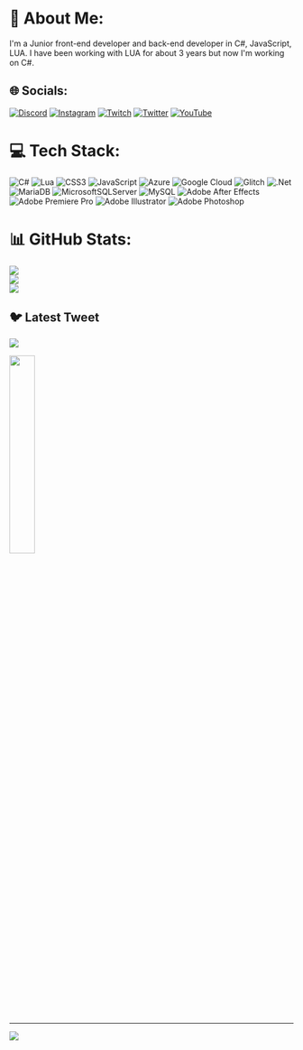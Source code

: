 # 💫 About Me:
I'm a Junior front-end developer and back-end developer in C#, JavaScript, LUA. I have been working with LUA for about 3 years but now I'm working on C#.


## 🌐 Socials:
[![Discord](https://img.shields.io/badge/Discord-%237289DA.svg?logo=discord&logoColor=white)](https://discord.gg/https://discord.gg/zertxMj7Yh) [![Instagram](https://img.shields.io/badge/Instagram-%23E4405F.svg?logo=Instagram&logoColor=white)](https://instagram.com/furkannbilir) [![Twitch](https://img.shields.io/badge/Twitch-%239146FF.svg?logo=Twitch&logoColor=white)](https://twitch.tv/chefrzexe) [![Twitter](https://img.shields.io/badge/Twitter-%231DA1F2.svg?logo=Twitter&logoColor=white)](https://twitter.com/chefrzexe) [![YouTube](https://img.shields.io/badge/YouTube-%23FF0000.svg?logo=YouTube&logoColor=white)](https://youtube.com/@chefrz) 

# 💻 Tech Stack:
![C#](https://img.shields.io/badge/c%23-%23239120.svg?style=for-the-badge&logo=c-sharp&logoColor=white) ![Lua](https://img.shields.io/badge/lua-%232C2D72.svg?style=for-the-badge&logo=lua&logoColor=white) ![CSS3](https://img.shields.io/badge/css3-%231572B6.svg?style=for-the-badge&logo=css3&logoColor=white) ![JavaScript](https://img.shields.io/badge/javascript-%23323330.svg?style=for-the-badge&logo=javascript&logoColor=%23F7DF1E) ![Azure](https://img.shields.io/badge/azure-%230072C6.svg?style=for-the-badge&logo=azure-devops&logoColor=white) ![Google Cloud](https://img.shields.io/badge/Google%20Cloud-%234285F4.svg?style=for-the-badge&logo=google-cloud&logoColor=white) ![Glitch](https://img.shields.io/badge/glitch-%233333FF.svg?style=for-the-badge&logo=glitch&logoColor=white) ![.Net](https://img.shields.io/badge/.NET-5C2D91?style=for-the-badge&logo=.net&logoColor=white) ![MariaDB](https://img.shields.io/badge/MariaDB-003545?style=for-the-badge&logo=mariadb&logoColor=white) ![MicrosoftSQLServer](https://img.shields.io/badge/Microsoft%20SQL%20Sever-CC2927?style=for-the-badge&logo=microsoft%20sql%20server&logoColor=white) ![MySQL](https://img.shields.io/badge/mysql-%2300f.svg?style=for-the-badge&logo=mysql&logoColor=white) ![Adobe After Effects](https://img.shields.io/badge/Adobe%20After%20Effects-9999FF.svg?style=for-the-badge&logo=Adobe%20After%20Effects&logoColor=white) ![Adobe Premiere Pro](https://img.shields.io/badge/Adobe%20Premiere%20Pro-9999FF.svg?style=for-the-badge&logo=Adobe%20Premiere%20Pro&logoColor=white) ![Adobe Illustrator](https://img.shields.io/badge/adobeillustrator-%23FF9A00.svg?style=for-the-badge&logo=adobeillustrator&logoColor=white) ![Adobe Photoshop](https://img.shields.io/badge/adobephotoshop-%2331A8FF.svg?style=for-the-badge&logo=adobephotoshop&logoColor=white)
# 📊 GitHub Stats:
![](https://github-readme-stats.vercel.app/api?username=rz4never&theme=vue-dark&hide_border=true&include_all_commits=false&count_private=false)<br/>
![](https://github-readme-streak-stats.herokuapp.com/?user=rz4never&theme=vue-dark&hide_border=true)<br/>
![](https://github-readme-stats.vercel.app/api/top-langs/?username=rz4never&theme=vue-dark&hide_border=true&include_all_commits=false&count_private=false&layout=compact)

## 🐦 Latest Tweet
[![](https://gtce.itsvg.in/api?username=chefrzexe&theme=vue-dark)](https://github.com/VishwaGauravIn/github-twitter-card-embed)

<p data-sourcepos="1:1-1:253" dir="auto"><img src="[https://spotify-github-profile.vercel.app/api/view?uid=31oun4ziwisy46pfdgzolxg4cd4u&cover_image=true&theme=natemoo-re&show_offline=false&background_color=121212&interchange=false&bar_color=53b14f&bar_color_cover=false](https://spotify-github-profile.vercel.app/api/view.svg?uid=31oun4ziwisy46pfdgzolxg4cd4u&redirect=true][https://spotify-github-profile.vercel.app/api/view.svg?uid=31oun4ziwisy46pfdgzolxg4cd4u&cover_image=true&theme=default&show_offline=true&background_color=121212&interchange=true&bar_color=53b14f&bar_color_cover=false](https://spotify-github-profile.vercel.app/api/view.svg?uid=31oun4ziwisy46pfdgzolxg4cd4u&redirect=true][https://spotify-github-profile.vercel.app/api/view.svg?uid=31oun4ziwisy46pfdgzolxg4cd4u&cover_image=true&theme=default&show_offline=true&background_color=121212&interchange=true&bar_color=53b14f&bar_color_cover=false](https://spotify-github-profile.vercel.app/api/view.svg?uid=31oun4ziwisy46pfdgzolxg4cd4u&redirect=true][https://spotify-github-profile.vercel.app/api/view.svg?uid=31oun4ziwisy46pfdgzolxg4cd4u&cover_image=true&theme=default&show_offline=true&background_color=121212&interchange=true&bar_color=53b14f&bar_color_cover=false)" style="max-width: 30%; width: 30%;"></a></p>

---
[![](https://visitcount.itsvg.in/api?id=rz4never&icon=2&color=3)](https://visitcount.itsvg.in)
